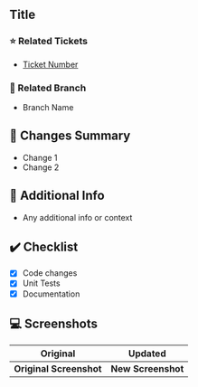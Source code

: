 ## Title
### :star: Related Tickets
- [Ticket Number](https://nahuel-quiroga-nan-labs.atlassian.net/jira/software/projects/ONB/boards/4?selectedIssue=)

### :herb: Related Branch
- Branch Name

## 🚀 Changes Summary
- Change 1
- Change 2

## :page_facing_up: Additional Info
- Any additional info or context

## :heavy_check_mark: Checklist
- [x] Code changes
- [x] Unit Tests
- [x] Documentation

## :computer: Screenshots
Original | Updated
:----:|:----:
**Original Screenshot** | **New Screenshot**
